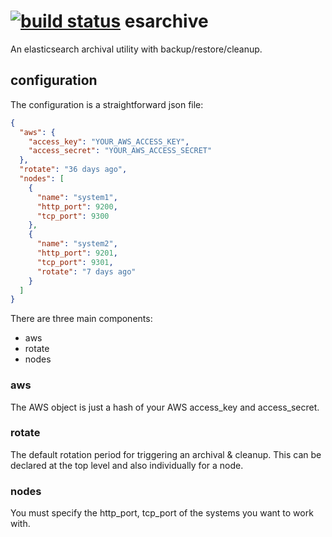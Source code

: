 [![build status](https://secure.travis-ci.org/seryl/esarchive.png)](http://travis-ci.org/seryl/esarchive)
esarchive
=========

An elasticsearch archival utility with backup/restore/cleanup.

configuration
-------------

The configuration is a straightforward json file:

```json
{
  "aws": {
    "access_key": "YOUR_AWS_ACCESS_KEY",
    "access_secret": "YOUR_AWS_ACCESS_SECRET"
  },
  "rotate": "36 days ago",
  "nodes": [
    {
      "name": "system1",
      "http_port": 9200,
      "tcp_port": 9300
    },
    {
      "name": "system2",
      "http_port": 9201,
      "tcp_port": 9301,
      "rotate": "7 days ago"
    }
  ]
}
```

There are three main components:

* aws
* rotate
* nodes

### aws

The AWS object is just a hash of your AWS access_key and access_secret.

### rotate

The default rotation period for triggering an archival & cleanup.
This can be declared at the top level and also individually for a node.

### nodes

You must specify the http_port, tcp_port of the systems you want to work with.
